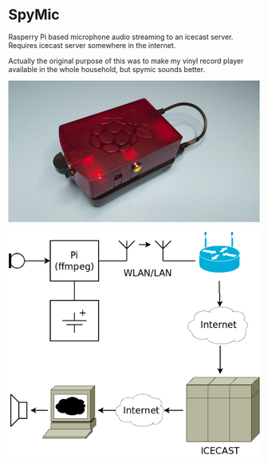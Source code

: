 # SpyMic

Rasperry Pi based microphone audio streaming to an icecast server. Requires icecast server somewhere in the internet.

Actually the original purpose of this was to make my vinyl record player available in the whole household, but spymic sounds better.


![Spymic in action](spymic.jpg)

![Spymic concept](spymic_concept.png)


